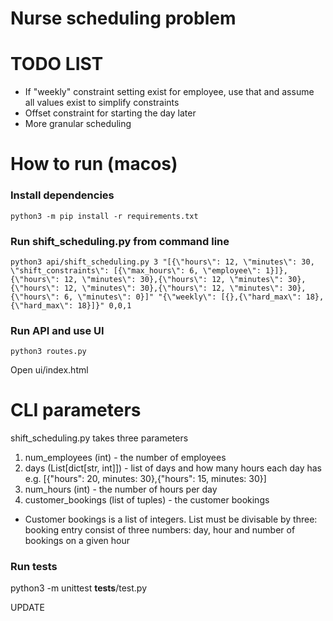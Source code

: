 # Nurse scheduling problem

# TODO LIST

- If "weekly" constraint setting exist for employee, use that and assume all values exist to simplify constraints
- Offset constraint for starting the day later 
- More granular scheduling

# How to run (macos)

### Install dependencies

```
python3 -m pip install -r requirements.txt
```

### Run shift_scheduling.py from command line

```
python3 api/shift_scheduling.py 3 "[{\"hours\": 12, \"minutes\": 30, \"shift_constraints\": [{\"max_hours\": 6, \"employee\": 1}]},{\"hours\": 12, \"minutes\": 30},{\"hours\": 12, \"minutes\": 30},{\"hours\": 12, \"minutes\": 30},{\"hours\": 12, \"minutes\": 30},{\"hours\": 6, \"minutes\": 0}]" "{\"weekly\": [{},{\"hard_max\": 18},{\"hard_max\": 18}]}" 0,0,1
```

### Run API and use UI

```
python3 routes.py
```

Open ui/index.html

# CLI parameters

shift_scheduling.py takes three parameters

1. num_employees (int) - the number of employees
2. days (List[dict[str, int]]) - list of days and how many hours each day has e.g. [{"hours": 20, minutes: 30},{"hours": 15, minutes: 30}]
3. num_hours (int) - the number of hours per day
4. customer_bookings (list of tuples) - the customer bookings

- Customer bookings is a list of integers. List must be divisable by three: booking entry consist of three numbers: day, hour and number of bookings on a given hour

### Run tests

python3 -m unittest **tests**/test.py


UPDATE
